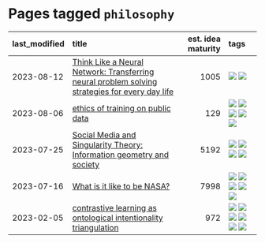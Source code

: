 # Pages tagged `philosophy`

|last_modified|title|est. idea maturity|tags
|:---|:---|---:|:---|
|2023-08-12|[Think Like a Neural Network: Transferring neural problem solving strategies for every day life](../think_like_an_ann.md)|1005|[![](https://img.shields.io/badge/tag-philosophy-b7fb0)](../tags/philosophy.md) [![](https://img.shields.io/badge/tag-publication-c4c41f)](../tags/publication.md)|
|2023-08-06|[ethics of training on public data](../ethics_of_public_data.md)|129|[![](https://img.shields.io/badge/tag-ai_ethics-d548d8)](../tags/ai_ethics.md) [![](https://img.shields.io/badge/tag-ethics-98b52b)](../tags/ethics.md) [![](https://img.shields.io/badge/tag-fair_use-7fe3bd)](../tags/fair_use.md) [![](https://img.shields.io/badge/tag-philosophy-b7fb0)](../tags/philosophy.md) [![](https://img.shields.io/badge/tag-remix_culture-1dc0d1)](../tags/remix_culture.md)|
|2023-07-25|[Social Media and Singularity Theory: Information geometry and society](../social_singularities.md)|5192|[![](https://img.shields.io/badge/tag-alignment-869bd0)](../tags/alignment.md) [![](https://img.shields.io/badge/tag-information_geometry-0e5ec)](../tags/information_geometry.md) [![](https://img.shields.io/badge/tag-philosophy-b7fb0)](../tags/philosophy.md) [![](https://img.shields.io/badge/tag-publication-c4c41f)](../tags/publication.md)|
|2023-07-16|[What is it like to be NASA?](../what_is_it_like_to_be_nasa.md)|7998|[![](https://img.shields.io/badge/tag-disunity_of_identity-a68128)](../tags/disunity_of_identity.md) [![](https://img.shields.io/badge/tag-organization_as_entity-b4243e)](../tags/organization_as_entity.md) [![](https://img.shields.io/badge/tag-philosophy-b7fb0)](../tags/philosophy.md) [![](https://img.shields.io/badge/tag-society_of_mind-b25b5)](../tags/society_of_mind.md) [![](https://img.shields.io/badge/tag-theory_of_mind-76bb24)](../tags/theory_of_mind.md)|
|2023-02-05|[contrastive learning as ontological intentionality triangulation](../contrastive_learning_as_ontological_intentionality_triangulation.md)|972|[![](https://img.shields.io/badge/tag-meta-43d799)](../tags/meta.md) [![](https://img.shields.io/badge/tag-philosophy-b7fb0)](../tags/philosophy.md) [![](https://img.shields.io/badge/tag-semiotics-2b1224)](../tags/semiotics.md) [![](https://img.shields.io/badge/tag-synesthesia-869cae)](../tags/synesthesia.md) [![](https://img.shields.io/badge/tag-theory-3c7f53)](../tags/theory.md) [![](https://img.shields.io/badge/tag-wip-c4fb38)](../tags/wip.md)|